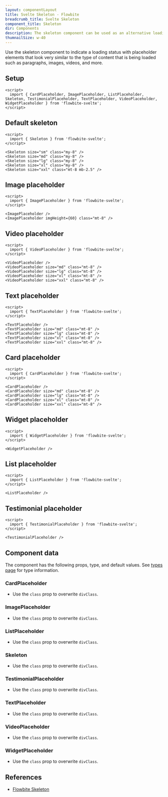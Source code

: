```yaml
---
layout: componentLayout
title: Svelte Skeleton - Flowbite
breadcrumb_title: Svelte Skeleton
component_title: Skeleton
dir: Components
description: The skeleton component can be used as an alternative loading indicator to the spinner by mimicking the content that will be loaded such as text, images, or video
thumnailSize: w-40
---
```


<script>
  import { TableProp, TableDefaultRow, CompoAttributesViewer } from '../../utils'
  import { P, A } from '$lib'
  import componentData1 from '../../component-data/CardPlaceholder.json'
  import componentData2 from '../../component-data/ImagePlaceholder.json'
  import componentData3 from '../../component-data/ListPlaceholder.json'
  import componentData4 from '../../component-data/Skeleton.json'
  import componentData5 from '../../component-data/TestimonialPlaceholder.json'
  import componentData6 from '../../component-data/TextPlaceholder.json'
  import componentData7 from '../../component-data/VideoPlaceholder.json'
  import componentData8 from '../../component-data/WidgetPlaceholder.json'
</script>

Use the skeleton component to indicate a loading status with placeholder elements that look very similar to the type of content that is being loaded such as paragraphs, images, videos, and more.

## Setup

```svelte example hideOutput
<script>
  import { CardPlaceholder, ImagePlaceholder, ListPlaceholder, Skeleton, TestimonialPlaceholder, TextPlaceholder, VideoPlaceholder, WidgetPlaceholder } from 'flowbite-svelte';
</script>
```

## Default skeleton

```svelte example
<script>
  import { Skeleton } from 'flowbite-svelte';
</script>

<Skeleton size="sm" class="my-8" />
<Skeleton size="md" class="my-8" />
<Skeleton size="lg" class="my-8" />
<Skeleton size="xl" class="my-8" />
<Skeleton size="xxl" class="mt-8 mb-2.5" />
```

## Image placeholder

```svelte example
<script>
  import { ImagePlaceholder } from 'flowbite-svelte';
</script>

<ImagePlaceholder />
<ImagePlaceholder imgHeight={60} class="mt-8" />
```

## Video placeholder

```svelte example
<script>
  import { VideoPlaceholder } from 'flowbite-svelte';
</script>

<VideoPlaceholder />
<VideoPlaceholder size="md" class="mt-8" />
<VideoPlaceholder size="lg" class="mt-8" />
<VideoPlaceholder size="xl" class="mt-8" />
<VideoPlaceholder size="xxl" class="mt-8" />
```

## Text placeholder

```svelte example
<script>
  import { TextPlaceholder } from 'flowbite-svelte';
</script>

<TextPlaceholder />
<TextPlaceholder size="md" class="mt-8" />
<TextPlaceholder size="lg" class="mt-8" />
<TextPlaceholder size="xl" class="mt-8" />
<TextPlaceholder size="xxl" class="mt-8" />
```

## Card placeholder

```svelte example
<script>
  import { CardPlaceholder } from 'flowbite-svelte';
</script>

<CardPlaceholder />
<CardPlaceholder size="md" class="mt-8" />
<CardPlaceholder size="lg" class="mt-8" />
<CardPlaceholder size="xl" class="mt-8" />
<CardPlaceholder size="xxl" class="mt-8" />
```

## Widget placeholder

```svelte example
<script>
  import { WidgetPlaceholder } from 'flowbite-svelte';
</script>

<WidgetPlaceholder />
```

## List placeholder

```svelte example
<script>
  import { ListPlaceholder } from 'flowbite-svelte';
</script>

<ListPlaceholder />
```

## Testimonial placeholder

```svelte example
<script>
  import { TestimonialPlaceholder } from 'flowbite-svelte';
</script>

<TestimonialPlaceholder />
```

## Component data

The component has the following props, type, and default values. See [types page](/docs/pages/typescript) for type information.

### CardPlaceholder

- Use the `class` prop to overwrite `divClass`.

<CompoAttributesViewer componentData={componentData1}/>

### ImagePlaceholder

- Use the `class` prop to overwrite `divClass`.

<CompoAttributesViewer componentData={componentData2}/>

### ListPlaceholder

- Use the `class` prop to overwrite `divClass`.

<CompoAttributesViewer componentData={componentData3}/>

### Skeleton

- Use the `class` prop to overwrite `divClass`.

<CompoAttributesViewer componentData={componentData4}/>

### TestimonialPlaceholder

- Use the `class` prop to overwrite `divClass`.

<CompoAttributesViewer componentData={componentData5}/>

### TextPlaceholder

- Use the `class` prop to overwrite `divClass`.

<CompoAttributesViewer componentData={componentData6}/>

### VideoPlaceholder

- Use the `class` prop to overwrite `divClass`.

<CompoAttributesViewer componentData={componentData7}/>

### WidgetPlaceholder

- Use the `class` prop to overwrite `divClass`.

<CompoAttributesViewer componentData={componentData8}/>

## References

- [Flowbite Skeleton](https://flowbite.com/docs/components/sidebar/)
